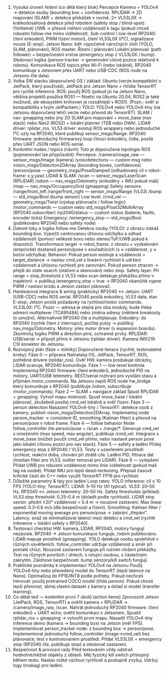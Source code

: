 1) Vysoká úroveň řešení (co dělá který blok)
Percepce
Kamera + YOLOv4 → detekce osoby (bounding box + confidence).
RPLIDAR → 2D mapování (SLAM) + detekce překážek v rovině.
2× VL53L0X → krátkodosahová detekce před robotem (safety stop / blind-spot).
(Volitelné) UWB → přesné měření vzdálenosti k tagu (pokud chceš robustní follow-me mimo viditelnost).
Sub-control / low-level
RP2040: čtení enkodérů, PWM řízení motorů, čtení VL53L0X (I²C), signalizace nouze (E-stop).
Jetson Nano: běh výpočetně náročných úloh (YOLO, SLAM, plánování), ROS master.
Řízení / plánování
Lokální plánovač (path follower) + bezpečnostní vrstva (emergency stop z VL53L0X / bump).
Sledovací logika (person tracker → generování cílové pozice relativně k robotu).
Komunikace
ROS topics přes Wi-Fi (nebo lokálně), RP2040 komunikuje s Jetsonem přes UART nebo USB-CDC (ROS node na Jetsonu čte data).
2) Volba SW stacku (doporučení)
OS / základ: Ubuntu (verze kompatibilní s JetPack, který používáš), JetPack pro Jetson Nano + nVidia TensorRT pro rychlé inference.
ROS: použij ROS (pokud jsi na Jetson Nano, většina projektů používá ROS1 — Noetic na Ubuntu 20.04; ROS2 je také možnost, ale ekosystém knihoven je rozsáhlejší v ROS1). (Pozn.: ověř si kompatibilitu s tvým JetPackem.)
YOLO: YOLOv4 nebo YOLOv4-tiny (na Jetsonu doporučená lehčí verze nebo převod do TensorRT).
SLAM / nav: gmapping nebo jiný 2D SLAM pro mapování + move_base (nav stack) nebo Nav2 (ROS2) + lokální planner (TEB nebo DWA).
LIDAR driver: rplidar_ros.
VL53 driver: existují ROS wrappery nebo jednoduché I²C uzly na RP2040, které publikuji sensor_msgs/Range.
RP2040 firmware: jednoduchý firmwarový loop čtoucí enkodéry, čidla, posílá přes UART JSON nebo ROS-serial.
3) Konkrétní nodes / topics (návrh)
Toto je doporučená topologie ROS (pojmenování lze přizpůsobit):
Percepce:
/camera/image_raw — sensor_msgs/Image (kamera)
/yolo/detections — custom msg nebo vision_msgs/Detection2DArray (bounding boxes, confidences)
/person/pose — geometry_msgs/PoseStamped (odhadovaný cíl v robot-frame: x,y,yaw)
LIDAR & SLAM:
/scan — sensor_msgs/LaserScan (RPLIDAR)
/odom — nav_msgs/Odometry (enkodéry + IMU pokud máš)
/map — nav_msgs/OccupancyGrid (gmapping)
Safety sensors:
/range/front_left /range/front_right — sensor_msgs/Range (VL53)
/bump — std_msgs/Bool (bump sensor)
Low level:
/cmd_vel — geometry_msgs/Twist (výstup plánovače / follow logic)
/motor_commands — custom nebo std_msgs/Float32MultiArray (RP2040 subscriber)
/rp2040/status — custom status (baterie, faults, encoder ticks)
Emergency:
/emergency_stop — std_msgs/Bool (publikováno RP2040 nebo safety node)
4) Datové toky a logika follow-me
Detekce osoby (YOLO): z obrazu získáš bounding box. Vypočti centrovanou úhlovou odchylku a odhad vzdálenosti (pomocí velikosti boxu nebo stereo/ToF/UWB pokud k dispozici).
Transformace target → robot_frame: z obrazu + vyskalování (empirické) dostaneš person/pose v souřadnicích (x ≈ vzdálenost, y ≈ boční odchylka).
Behavior:
Pokud person existuje a vzdálenost > target_distance → nastav cmd_vel s lineární rychlostí k udržení vzdálenosti a úhlovou rychlostí pro zarovnání.
Pokud person ztracen → přejdi do state search (otáčení a skenování) nebo stop.
Safety layer:
Při range < stop_threshold z VL53 nebo scan detekuje překážku přímo v trajektorii → publikuj /emergency_stop = true → RP2040 okamžitě vypne PWM / nastaví brzdu a Jetson zastaví plánovač.
5) Hardwarová integrace & wiring (prakticky)
RP2040 ↔ Jetson: UART (USB-CDC) nebo ROS serial. RP2040 posílá enkodéry, VL53 data, stav E-stop; Jetson posílá požadavky na rychlost/motor commands.
VL53L0X: I²C. Pozor — adresa je stejná pro oba moduly, bude třeba adresní multiplexer (TCA9548A) nebo změna adresy (některé breakouty to umožní). Alternativně RP2040 čte a multiplexuje.
Enkodéry: do RP2040 (rychlé čtení z interrupcí), počítej pulzy → publikuj nav_msgs/Odometry.
Motory: přes motor driver (v expansion boardu). Zkontroluj logiku PWM a direction pins, ochranné prvky.
RPLIDAR: USB/serial → připojit přímo k Jetsonu (rplidar driver).
Kamera IMX219: CSI konektor do Jetsonu.
6) Rozvojový plán (fáze + milníky)
Doporučené iterace (rychlé, testovatelné kroky):
Fáze 0 — příprava
Nainstaluj OS, JetPack, TensorRT, ROS, potřebné drivere (rplidar_ros).
Ověř HW: kamera produkuje obrázky, LIDAR scanuje, RP2040 komunikuje.
Fáze 1 — low-level kontrola
Implementuj RP2040 firmware:
čtení enkodérů, jednoduché PID na motory, UART/USB telemetry.
REST/serial rozhraní pro vysílání stavu a přijímání motor_commands.
Na Jetsonu napiš ROS node hw_bridge který komunikuje s RP2040 (publikuje /odom, subscribuje /motor_commands).
Fáze 2 — SLAM + navigace základ
Spusť RPLIDAR + gmapping. Vytvoř mapu místnosti.
Spusť move_base / lokální plánovač, zkušebně posílej cmd_vel lokálně a ověř řízení.
Fáze 3 — person detection
Nasazení YOLOv4-tiny / TensorRT: detekce osob z kamery; publish vision_msgs/Detection2DArray.
Implementuj node person_tracker → consistent ID, smoothing (Kalman filter) a převod na person/pose v robot frame.
Fáze 4 — follow behavior
Node follow_controller čte person/pose + /scan + /range/*. Generuje cmd_vel s omezeními (max speed, max angular), publikuje /cmd_vel.
Integrace s move_base (můžeš použít cmd_vel přímo, nebo nastavit person pose jako lokalní cílovou pozici pro nav stack).
Fáze 5 — safety a ladění
Přidej emergency stop z RP2040 / VL53.
Testy v uzavřeném prostředí: rychlost, reakční doba, chování při ztrátě cíle.
Ladění PID, filtrace dat (median filter pro VL53, outlier removal pro LIDAR).
Fáze 6 — vylepšení
Přidat UWB pro robustní vzdálenost mimo linie viditelnosti (pokud máš tag na osobě).
Přidat IMU pro lepší dead-reckoning.
Přepsat časově kritické části do C++ nebo využít TensorRT FP16 pro rychlost.
7) Důležité parametry & tipy pro ladění
Loop rates:
YOLO inference: cíl ≥ 10 FPS (YOLO-tiny; TensorRT).
LIDAR: 5–10 Hz (A1 typical).
VL53: 20–50 Hz.
RP2040 ↔ Jetson telemetry: 20–50 Hz.
Safety thresholds (příklad):
VL53 stop threshold: 0.25–0.4 m (doladit podle rychlosti).
LIDAR stop sector: přední ±20° vzdálenost < 0.4 m → nouzové zastavení.
Max linear speed: 0.3–0.6 m/s (dle bezpečnosti a řízení).
Smoothing: Kalman filter / exponential moving average pro person/pose → zabrání „třepání“.
Latency: snaž se minimalizovat latenci mezi detekcí a cmd_vel (rychlé inference + lokální safety v RP2040).
8) Testovací checklist
HW: kamera, LIDAR, RP2040, motory fungují nezávisle.
RP2040 → Jetson komunikace funguje, /odom publikováno.
LIDAR mapuje prostředí (gmapping).
YOLO detekuje osobu spolehlivě v různých osvětleních.
follow_controller udržuje vzdálenost a směr při pomalé chůzi.
Nouzové zastavení funguje při ručním vložení překážky.
Test na různých površích / úhlech, s rotující osobou, s částečným zakrytím.
Zálohové bezpečnosti: bump senzory/kill switch fungují.
9) Praktické poznámky k implementaci YOLOv4 na Jetsonu
Použij YOLOv4-tiny nebo převedený model do TensorRT (lepší latence na Nano). Optimalizuj do FP16/INT8 podle potřeby.
Pokud nechceš trénovat: použij pretrained COCO model (třída person).
Pokud chceš lepší přesnost, sbírej vlastní dataset z kamery a dolad si model (transfer learning).
10) Co dělat teď — konkrétní první 7 úkolů (action items)
Zprovoznit Jetson (JetPack, ROS, TensorRT) a ověřit kamera + RPLIDAR → /camera/image_raw, /scan.
Nahrát jednoduchý RP2040 firmware: čtení enkodérů + UART echo; ověřit komunikaci s Jetsonem.
Spustit rplidar_ros + gmapping → vytvořit první mapu.
Nasadit YOLOv4-tiny inference demo (kamera → bounding box) na Jetson (měř FPS).
Implementovat person_tracker node: z bounding box → person/pose.
Implementovat jednoduchý follow_controller (image→cmd_vel) bez plánovače; test v kontrolovaném prostředí.
Přidat VL53L0X + emergency stop (RP2040 čte, publikuje stop) a otestovat zastavení.
11) Bezpečnost & provozní rady
Před testováním vždy odstraň hodnotné/něžné objekty z oblasti.
Měj fyzický kill switch přístupný během testu.
Nastav nízké výchozí rychlosti a postupně zvyšuj.
Udržuj logy (rosbag) pro ladění.
